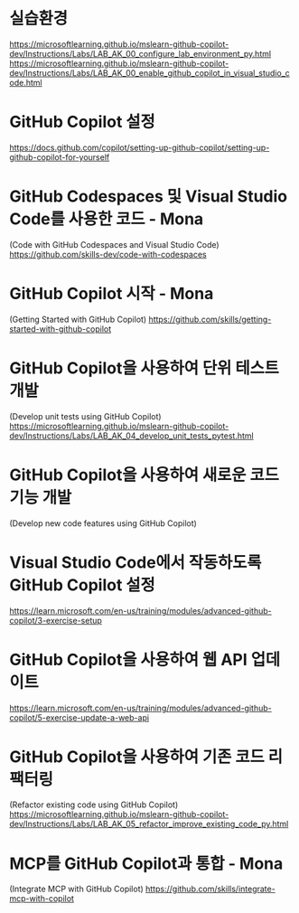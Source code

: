 # 실습환경
https://microsoftlearning.github.io/mslearn-github-copilot-dev/Instructions/Labs/LAB_AK_00_configure_lab_environment_py.html
https://microsoftlearning.github.io/mslearn-github-copilot-dev/Instructions/Labs/LAB_AK_00_enable_github_copilot_in_visual_studio_code.html

# GitHub Copilot 설정
https://docs.github.com/copilot/setting-up-github-copilot/setting-up-github-copilot-for-yourself

# GitHub Codespaces 및 Visual Studio Code를 사용한 코드 - Mona
(Code with GitHub Codespaces and Visual Studio Code)
https://github.com/skills-dev/code-with-codespaces

# GitHub Copilot 시작 - Mona
(Getting Started with GitHub Copilot)
https://github.com/skills/getting-started-with-github-copilot

# GitHub Copilot을 사용하여 단위 테스트 개발
(Develop unit tests using GitHub Copilot)
https://microsoftlearning.github.io/mslearn-github-copilot-dev/Instructions/Labs/LAB_AK_04_develop_unit_tests_pytest.html



# GitHub Copilot을 사용하여 새로운 코드 기능 개발
(Develop new code features using GitHub Copilot)
# Visual Studio Code에서 작동하도록 GitHub Copilot 설정
https://learn.microsoft.com/en-us/training/modules/advanced-github-copilot/3-exercise-setup
# GitHub Copilot을 사용하여 웹 API 업데이트
https://learn.microsoft.com/en-us/training/modules/advanced-github-copilot/5-exercise-update-a-web-api

# GitHub Copilot을 사용하여 기존 코드 리팩터링
(Refactor existing code using GitHub Copilot)
https://microsoftlearning.github.io/mslearn-github-copilot-dev/Instructions/Labs/LAB_AK_05_refactor_improve_existing_code_py.html

# MCP를 GitHub Copilot과 통합 - Mona
(Integrate MCP with GitHub Copilot)
https://github.com/skills/integrate-mcp-with-copilot